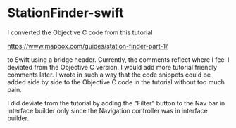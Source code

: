 # StationFinder-swift

I converted the Objective C code from this tutorial

https://www.mapbox.com/guides/station-finder-part-1/

to Swift using a bridge header. Currently, the comments reflect where I feel I deviated from the Objective C version. I would add more tutorial friendly comments later. I wrote in such a way that the code snippets could be added side by side to the Objective C code in the tutorial without too much pain.  

I did deviate from the tutorial by adding the "Filter" button to the Nav bar in interface builder only since the Navigation controller was in interface builder. 
